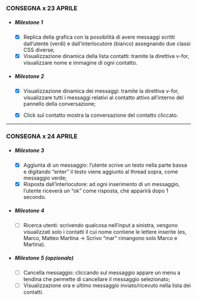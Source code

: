 ### CONSEGNA x 23 APRILE

- ##### Milestone 1
  - [x] Replica della grafica con la possibilità di avere messaggi scritti dall’utente (verdi) e dall’interlocutore (bianco) assegnando due classi CSS diverse;
  - [x] Visualizzazione dinamica della lista contatti: tramite la direttiva v-for, visualizzare nome e immagine di ogni contatto.
- ##### Milestone 2
  - [x] Visualizzazione dinamica dei messaggi: tramite la direttiva v-for, visualizzare tutti i messaggi relativi al contatto attivo all’interno del pannello della conversazione;
  - [x] Click sul contatto mostra la conversazione del contatto cliccato.


---

### CONSEGNA x 24 APRILE

- ##### Milestone 3
  - [x] Aggiunta di un messaggio: l’utente scrive un testo nella parte bassa e digitando “enter” il testo viene aggiunto al thread sopra, come messaggio verde;
  - [x] Risposta dall’interlocutore: ad ogni inserimento di un messaggio, l’utente riceverà un “ok” come risposta, che apparirà dopo 1 secondo.

- ##### Milestone 4
  - [ ] Ricerca utenti: scrivendo qualcosa nell’input a sinistra, vengono visualizzati solo i contatti il cui nome contiene le lettere inserite (es, Marco, Matteo Martina -> Scrivo “mar" rimangono solo Marco e Martina).

- ##### Milestone 5 (opzionale)
  - [ ] Cancella messaggio: cliccando sul messaggio appare un menu a tendina che permette di cancellare il messaggio selezionato;
  - [ ] Visualizzazione ora e ultimo messaggio inviato/ricevuto nella lista dei contatti.
